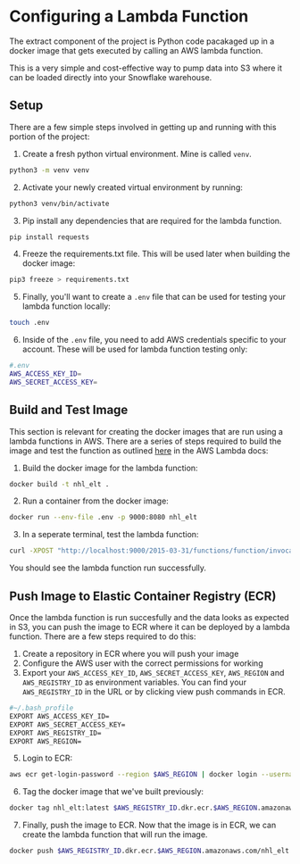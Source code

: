 # Configuring a Lambda Function

The extract component of the project is Python code pacakaged up in a docker image that gets executed by calling an AWS lambda function. 

This is a very simple and cost-effective way to pump data into S3 where it can be loaded directly into your Snowflake warehouse.



## Setup 
There are a few simple steps involved in getting up and running with this portion of the project:

1. Create a fresh python virtual environment. Mine is called `venv`. 
``` sh
python3 -m venv venv 
```
2. Activate your newly created virtual environment by running: 
``` sh
python3 venv/bin/activate
```

3. Pip install any dependencies that are required for the lambda function. 
```sh
pip install requests
```

4. Freeze the requirements.txt file. This will be used later when building the docker image: 
```sh
pip3 freeze > requirements.txt
```
5. Finally, you'll want to create a `.env` file that can be used for testing your lambda function locally: 
```sh
touch .env
```
6. Inside of the `.env` file, you need to add AWS credentials specific to your account. These will be used for lambda function testing only:
```sh
#.env
AWS_ACCESS_KEY_ID=
AWS_SECRET_ACCESS_KEY=
```

## Build and Test Image
This section is relevant for creating the docker images that are run using a lambda functions in AWS. There are a series of steps required to build the image and test the function as outlined [here](https://docs.aws.amazon.com/lambda/latest/dg/images-create.html) in the AWS Lambda docs: 

1. Build the docker image for the lambda function:
``` sh 
docker build -t nhl_elt .   
```
2. Run a container from the docker image: 
``` sh
docker run --env-file .env -p 9000:8080 nhl_elt
```
3. In a seperate terminal, test the lambda function:
```sh
curl -XPOST "http://localhost:9000/2015-03-31/functions/function/invocations" -d '{}'
```
You should see the lambda function run successfully.


## Push Image to Elastic Container Registry (ECR) 
Once the lambda function is run succesfully and the data looks as expected in S3, you can push the image to ECR where it can be deployed by a lambda function. There are a few steps required to do this:
1. Create a repository in ECR where you will push your image
2. Configure the AWS user with the correct permissions for working 
3. Export your `AWS_ACCESS_KEY_ID`, `AWS_SECRET_ACCESS_KEY`, `AWS_REGION` and `AWS_REGISTRY_ID` as environment variables. You can find your `AWS_REGISTRY_ID` in the URL or by clicking view push commands in ECR.
```sh
#~/.bash_profile
EXPORT AWS_ACCESS_KEY_ID=
EXPORT AWS_SECRET_ACCESS_KEY=
EXPORT AWS_REGISTRY_ID=
EXPORT AWS_REGION=
```
5. Login to ECR:
```sh
aws ecr get-login-password --region $AWS_REGION | docker login --username AWS --password-stdin $AWS_REGISTRY_ID.dkr.ecr.$AWS_REGION.amazonaws.com
```
6. Tag the docker image that we've built previously:
```sh
docker tag nhl_elt:latest $AWS_REGISTRY_ID.dkr.ecr.$AWS_REGION.amazonaws.com/nhl_elt:latest
```

7. Finally, push the image to ECR. Now that the image is in ECR, we can create the lambda function that will run the image.
```sh
docker push $AWS_REGISTRY_ID.dkr.ecr.$AWS_REGION.amazonaws.com/nhl_elt:latest
```